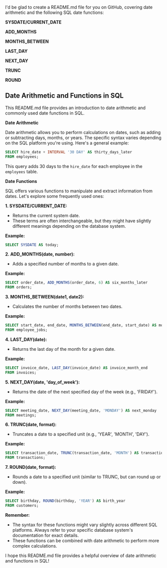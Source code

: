 I'd be glad to create a README.md file for you on GitHub, covering date arithmetic and the following SQL date functions:

**SYSDATE/CURRENT_DATE**

**ADD_MONTHS**

**MONTHS_BETWEEN**

**LAST_DAY**

**NEXT_DAY**

**TRUNC**

**ROUND**

##  Date Arithmetic and Functions in SQL

This README.md file provides an introduction to date arithmetic and commonly used date functions in SQL.

**Date Arithmetic**

Date arithmetic allows you to perform calculations on dates, such as adding or subtracting days, months, or years. The specific syntax varies depending on the SQL platform you're using. Here's a general example:

```sql
SELECT hire_date + INTERVAL '30 DAY' AS thirty_days_later
FROM employees;
```

This query adds 30 days to the `hire_date` for each employee in the `employees` table.

**Date Functions**

SQL offers various functions to manipulate and extract information from dates. Let's explore some frequently used ones:

**1. SYSDATE/CURRENT_DATE:**

- Returns the current system date.
- These terms are often interchangeable, but they might have slightly different meanings depending on the database system.

**Example:**

```sql
SELECT SYSDATE AS today;
```

**2. ADD_MONTHS(date, number):**

- Adds a specified number of months to a given date.

**Example:**

```sql
SELECT order_date, ADD_MONTHS(order_date, 6) AS six_months_later
FROM orders;
```

**3. MONTHS_BETWEEN(date1, date2):**

- Calculates the number of months between two dates.

**Example:**

```sql
SELECT start_date, end_date, MONTHS_BETWEEN(end_date, start_date) AS months_employed
FROM employee_jobs;
```

**4. LAST_DAY(date):**

- Returns the last day of the month for a given date.

**Example:**

```sql
SELECT invoice_date, LAST_DAY(invoice_date) AS invoice_month_end
FROM invoices;
```

**5. NEXT_DAY(date, 'day_of_week'):**

- Returns the date of the next specified day of the week (e.g., 'FRIDAY').

**Example:**

```sql
SELECT meeting_date, NEXT_DAY(meeting_date, 'MONDAY') AS next_monday
FROM meetings;
```

**6. TRUNC(date, format):**

- Truncates a date to a specified unit (e.g., 'YEAR', 'MONTH', 'DAY').

**Example:**

```sql
SELECT transaction_date, TRUNC(transaction_date, 'MONTH') AS transaction_month
FROM transactions;
```

**7. ROUND(date, format):**

- Rounds a date to a specified unit (similar to TRUNC, but can round up or down).

**Example:**

```sql
SELECT birthday, ROUND(birthday, 'YEAR') AS birth_year
FROM customers;
```

**Remember:**

- The syntax for these functions might vary slightly across different SQL platforms. Always refer to your specific database system's documentation for exact details.
- These functions can be combined with date arithmetic to perform more complex calculations.

I hope this README.md file provides a helpful overview of date arithmetic and functions in SQL!
